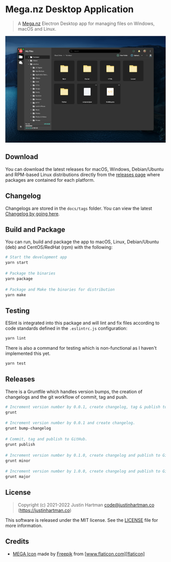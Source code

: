# Mega.nz Desktop Application

> A [Mega.nz](https://mega.nz) Electron Desktop app for managing files on 
> Windows, macOS and Linux.

![MEGAdesktop][screenshot]

## Download

You can download the latest releases for macOS, Windows, Debian/Ubuntu and 
RPM-based Linux distributions directly from the [releases page][releases] where
packages are contained for each platform.

## Changelog

Changelogs are stored in the `docs/tags` folder. You can view the latest
[Changelog by going here](/docs/tags/).

## Build and Package

You can run, build and package the app to macOS, Linux, Debian/Ubuntu (deb) and
CentOS/RedHat (rpm) with the following:

```bash
# Start the development app
yarn start

# Package the binaries
yarn package

# Package and Make the binaries for distribution
yarn make
```

## Testing

ESlint is integrated into this package and will lint and fix files according to
code standards defined in the `.eslintrc.js` configuration:

```bash
yarn lint
```

There is also a command for testing which is non-functional as I haven't 
implemented this yet.

```bash
yarn test
```

## Releases

There is a Gruntfile which handles version bumps, the creation of changelogs and
the git workflow of commit, tag and push.

```bash
# Increment version number by 0.0.1, create changelog, tag & publish to GitHub.
grunt

# Increment version number by 0.0.1 and create changelog.
grunt bump-changelog

# Commit, tag and publish to GitHub.
grunt publish

# Increment version number by 0.1.0, create changelog and publish to GitHub.
grunt minor

# Increment version number by 1.0.0, create changelog and publish to GitHub.
grunt major
```

## License

> Copyright (c) 2021-2022 Justin Hartman <code@justinhartman.co> (https://justinhartman.co)

This software is released under the MIT license. See the [LICENSE](LICENSE)
file for more information.

## Credits

- [MEGA Icon][icon-src] made by [Freepik][freepik] from [www.flaticon.com][flaticon]

[screenshot]: /docs/images/app.png "MEGAdesktop App"
[freepik]: https://www.freepik.com "Freepik"
[flaticon]: https://www.flaticon.com "Flaticon"
[icon-src]: https://www.flaticon.com/free-icon/mega_873133
[releases]: https://github.com/justinhartman/MEGAdesktop/releases
[latest]: https://github.com/justinhartman/MEGAdesktop/releases/latest
[support]: https://github.com/justinhartman/MEGAdesktop/issues/new/choose
